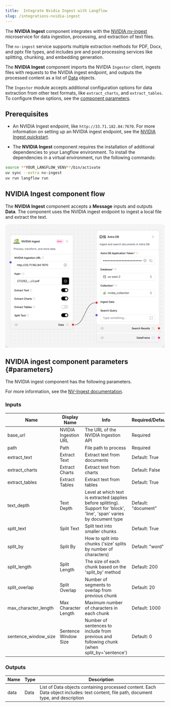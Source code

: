 ```yaml
---
title:  Integrate Nvidia Ingest with Langflow
slug: /integrations-nvidia-ingest
---
```


The **NVIDIA Ingest** component integrates with the [NVIDIA nv-ingest](https://github.com/NVIDIA/nv-ingest) microservice for data ingestion, processing, and extraction of text files.

The `nv-ingest` service supports multiple extraction methods for PDF, Docx, and pptx file types, and includes pre and post processing services like splitting, chunking, and embedding generation.

The **NVIDIA Ingest** component imports the NVIDIA `Ingestor` client, ingests files with requests to the NVIDIA ingest endpoint, and outputs the processed content as a list of [Data](/concepts-objects#data-object) objects.

The `Ingestor` module accepts additional configuration options for data extraction from other text formats, like `extract_charts`, and `extract_tables`. To configure these options, see the [component parameters](/integrations-nvidia-ingest#parameters).

## Prerequisites

* An NVIDIA Ingest endpoint, like `http://33.71.182.84:7670`. For more information on setting up an NVIDIA ingest endpoint, see the [NVIDIA Ingest quickstart](https://github.com/NVIDIA/nv-ingest?tab=readme-ov-file#quickstart).

* The **NVIDIA Ingest** component requires the installation of additional dependencies to your Langflow environment. To install the dependencies in a virtual environment, run the following commands:
```bash
source **YOUR_LANGFLOW_VENV**/bin/activate
uv sync --extra nv-ingest
uv run langflow run
```

## NVIDIA Ingest component flow

The **NVIDIA Ingest** component accepts a **Message** inputs and outputs **Data**. The component uses the NVIDIA ingest endpoint to ingest a local file and extract the text.

![NVIDIA Ingest component flow](nvidia-component-ingest-astra.png)

## NVIDIA ingest component parameters {#parameters}

The NVIDIA ingest component has the following parameters.

For more information, see the [NV-Ingest documentation](https://nvidia.github.io/nv-ingest/user-guide/).

### Inputs

| Name | Display Name | Info | Required/Default |
|------|--------------|------|------------------|
| base_url | NVIDIA Ingestion URL | The URL of the NVIDIA Ingestion API | Required |
| path | Path | File path to process | Required |
| extract_text | Extract Text | Extract text from documents | Default: True |
| extract_charts | Extract Charts | Extract text from charts | Default: False |
| extract_tables | Extract Tables | Extract text from tables | Default: True |
| text_depth | Text Depth | Level at which text is extracted (applies before splitting). Support for 'block', 'line', 'span' varies by document type | Default: "document" |
| split_text | Split Text | Split text into smaller chunks | Default: True |
| split_by | Split By | How to split into chunks ('size' splits by number of characters) | Default: "word" |
| split_length | Split Length | The size of each chunk based on the 'split_by' method | Default: 200 |
| split_overlap | Split Overlap | Number of segments to overlap from previous chunk | Default: 20 |
| max_character_length | Max Character Length | Maximum number of characters in each chunk | Default: 1000 |
| sentence_window_size | Sentence Window Size | Number of sentences to include from previous and following chunk (when split_by='sentence') | Default: 0 |

### Outputs

| Name | Type | Description |
|------|------|-------------|
| data | Data | List of Data objects containing processed content. Each Data object includes: text content, file path, document type, and description |

